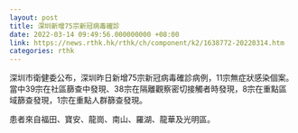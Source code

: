 ```yaml
---
layout: post
title: 深圳新增75宗新冠病毒確診
date: 2022-03-14 09:49:56.000000000 +08:00
link: https://news.rthk.hk/rthk/ch/component/k2/1638772-20220314.htm
categories: rthk
---
```


深圳市衛健委公布，深圳昨日新增75宗新冠病毒確診病例，11宗無症狀感染個案。當中39宗在社區篩查中發現、38宗在隔離觀察密切接觸者時發現，8宗在重點區域篩查發現，1宗在重點人群篩查發現。

患者來自福田、寶安、龍崗、南山、羅湖、龍華及光明區。
